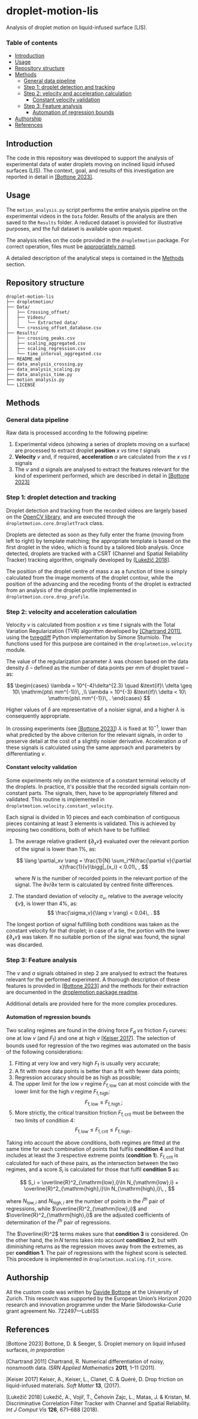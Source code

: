 # droplet-motion-lis

Analysis of droplet motion on liquid-infused surface (LIS).

### Table of contents

- [Introduction](#introduction)
- [Usage](#usage)
- [Repository structure](#repository-structure)
- [Methods](#methods)
  - [General data pipeline](#general-data-pipeline)
  - [Step 1: droplet detection and tracking](#step-1-droplet-detection-and-tracking)
  - [Step 2: velocity and acceleration calculation](#step-2-velocity-and-acceleration-calculation)
    - [Constant velocity validation](#constant-velocity-validation)
  - [Step 3: Feature analysis](#step-3-feature-analysis)
    - [Automation of regression bounds](#automation-of-regression-bounds)
- [Authorship](#authorship)
- [References](#references)

## Introduction

The code in this repository was developed to support the analysis of experimental data of water droplets moving on inclined liquid infused surfaces (LIS). The context, goal, and results of this investigation are reported in detail in [[Bottone 2023]](#Bottone2023).

## Usage

The `motion_analysis.py` script performs the entire analysis pipeline on the experimental videos in the `Data` folder. Results of the analysis are then saved to the `Results` folder. A reduced dataset is provided for illustrative purposes, and the full dataset is available upon request.

The analysis relies on the code provided in the `dropletmotion` package. For correct operation, files must be [appropriately named](dropletmotion/README.md#notes-on-file-naming).

A detailed description of the analytical steps is contained in the [Methods](#methods) section.

## Repository structure

```
droplet-motion-lis
├── dropletmotion/
├── Data/
│   ├── Crossing_offset/
│   ├── Videos/
│   │   └── Extracted data/
│   └── crossing_offset_database.csv
├── Results/
│   ├── crossing_peaks.csv
│   ├── scaling_aggregated.csv
│   ├── scaling_regression.csv
│   └── time_interval_aggregated.csv
├── README.md
├── data_analysis_crossing.py
├── data_analysis_scaling.py
├── data_analysis_time.py
├── motion_analysis.py
└── LICENSE
```

## Methods

### General data pipeline

Raw data is processed according to the following pipeline:

   1. Experimental videos (showing a series of droplets moving on a surface) are processed to extract droplet **position** $x$ *vs* time $t$ signals
   2. **Velocity** $v$ and, if required, **acceleration** $a$ are calculated from the $x$ *vs* $t$ signals
   3. The $v$ and $a$ signals are analysed to extract the features relevant for the kind of experiment performed, which are described in detail in [[Bottone 2023]](#Bottone2023)

### Step 1: droplet detection and tracking

Droplet detection and tracking from the recorded videos are largely based on the [OpenCV library](https://github.com/opencv/opencv), and are executed through the `dropletmotion.core.DropletTrack` class.

Droplets are detected as soon as they fully enter the frame (moving from left to right) by template matching; the appropriate template is based on the first droplet in the video, which is found by a tailored blob analysis. Once detected, droplets are tracked with a CSRT (Channel and Spatial Reliability Tracker) tracking algorithm, originally developed by [[Lukežič 2018]](#Lukežič2018).

The position of the droplet centre of mass $x$ as a function of time is simply calculated from the image moments of the droplet contour, while the position of the advancing and the receding fronts of the droplet is extracted from an analysis of the droplet profile implemented in `dropletmotion.core.drop_profile`.

### Step 2: velocity and acceleration calculation

Velocity $v$ is calculated from position $x$ *vs* time $t$ signals with the Total Variation Regularization (TVR) algorithm developed by [[Chartrand 2011]](#Chartrand2011), using the [tvregdiff](https://github.com/stur86/tvregdiff) Python implementation by Simone Sturniolo. The functions used for this purpose are contained in the `dropletmotion.velocity` module.

The value of the regularization parameter $\lambda$ was chosen based on the data density $\delta$ – defined as the number of data points per mm of droplet travel – as:

$$
\begin{cases}
    \lambda = 10^{-4}\delta^{2.3} \quad &\text{if}\ \delta \geq 10\ \mathrm{pts\ mm^{-1}}\, ,\\
    \lambda = 10^{-3} &\text{if}\ \delta < 10\ \mathrm{pts\ mm^{-1}}\, .
\end{cases}
$$

Higher values of $\delta$ are representative of a noisier signal, and a higher $\lambda$ is consequently appropriate.

In crossing experiments (see [[Bottone 2023]](#Bottone2023)) $\lambda$ is fixed at 10<sup>−1</sup>, lower than what predicted by the above criterion for the relevant signals, in order to preserve detail at the cost of a slightly noisier derivative. Acceleration $a$ of these signals is calculated using the same approach and parameters by differentiating $v$.

#### Constant velocity validation

Some experiments rely on the existence of a constant terminal velocity of the droplets. In practice, it's possible that the recorded signals contain non-constant parts. The signals, then, have to be appropriately filtered and validated. This routine is implemented in `dropletmotion.velocity.constant_velocity`.

Each signal is divided in 10 pieces and each combination of contiguous pieces containing at least 3 elements is validated.
This is achieved by imposing two conditions, both of which have to be fulfilled:

1. The average relative gradient $\lang \partial_x v \rang$ evaluated over the relevant portion of the signal is lower than 1%, as:

    $$
    \lang \partial_xv \rang = \frac{1}{N} \sum_i^N\frac{\partial v}{\partial x}\frac{1}{v}\bigg|_{x_i} < 0.01\, ,
    $$

    where $N$ is the number of recorded points in the relevant portion of the signal. The $\partial v / \partial x$ term is calculated by centred finite differences.

2. The standard deviation of velocity $\sigma_v$, relative to the average velocity $\lang v \rang$, is lower than 4%, as:
   $$
   \frac{\sigma_v}{\lang v \rang} < 0.04\, .
   $$

The longest portion of signal fulfilling both conditions was taken as the constant velocity for that droplet; in case of a tie, the portion with the lower $\lang \partial_x v \rang$ was taken. If no suitable portion of the signal was found, the signal was discarded.

### Step 3: Feature analysis

The $v$ and $a$ signals obtained in step 2 are analysed to extract the features relevant for the performed experiment. A thorough description of these features is provided in [[Bottone 2023]](#Bottone2023) and the methods for their extraction are documented in the [droplemotion package readme](dropletmotion/README.md). 

Additional details are provided here for the more complex procedures.

#### Automation of regression bounds

Two scaling regimes are found in the driving force $F_\mathrm{d}$ _vs_ friction $F_\mathrm{f}$ curves: one at low _v_ (and $F_\mathrm{f}$) and one at high _v_ [[Keiser 2017]](#Keiser2017). The selection of bounds used for regression of the two regimes was automated on the basis of the following considerations:

1. Fitting at very low and very high $F_\mathrm{f}$ is usually very accurate;
1. A fit with more data points is better than a fit with fewer data points;
1. Regression accuracy should be as high as possible;
1. The upper limit for the low _v_ regime $F_\mathrm{f,low}$ can at most coincide with the lower limit for the high _v_ regime $F_\mathrm{f,high}$:
    $$
    F_\mathrm{f, low} \leq F_\mathrm{f, high}\,;
    $$
1. More strictly, the critical transition friction $F_\mathrm{f, crit}$ must be between the two limits of condition 4:
    $$
    F_\mathrm{f, low} \leq F_\mathrm{f, crit} \leq F_\mathrm{f, high}\, .
    $$

Taking into account the above conditions, both regimes are fitted at the same time for each combination of points that fulfils **condition 4** and that includes at least the 3 respective extreme points (**condition 1**). $F_\mathrm{f, crit}$ is calculated for each of these pairs, as the intersection between the two regimes, and a score $S_i$ is calculated for those that fulfil **condition 5** as:

$$
S_i = \overline{R}^2_{\mathrm{low},i}\ln N_{\mathrm{low},i} + \overline{R}^2_{\mathrm{high},i}\ln N_{\mathrm{high},i}\, ,
$$

where $N_{\mathrm{low}, i}$ and $N_{\mathrm{high}, i}$ are the number of points in the $i^\mathrm{th}$ pair of regressions, while $\overline{R}^2_{\mathrm{low},i}$ and $\overline{R}^2_{\mathrm{high},i}$ are the adjusted coefficients of determination of the $i^\mathrm{th}$ pair of regressions.

The $\overline{R}^2$ terms makes sure that **condition 3** is considered. On the other hand, the $\ln N$ terms takes into account **condition 2**, but with diminishing returns as the regression moves away from the extremes, as per **condition 1**. The pair of regressions with the highest score is selected. This procedure is implemented in `dropletmotion.scaling.fit_score`.

## Authorship

All the custom code was written by [Davide Bottone](mailto:davide.bottone@chem.uzh.ch) at the University of Zurich. This research was supported by the European Union’s Horizon 2020 research and innovation programme under the Marie Skłodowska-Curie grant agreement No. 722497—LubISS

## References

<a id="Bottone2023">[Bottone 2023]</a>
Bottone, D. & Seeger, S.
Droplet memory on liquid infused surfaces, *in preparation*

<a id="Chartrand2011">[Chartrand 2011]</a>
Chartrand, R.
Numerical differentiation of noisy, nonsmooth data. *ISRN Applied Mathematics* **2011**, 1–11 (2011).

<a id="Keiser2017">[Keiser 2017]</a>
Keiser, A., Keiser, L., Clanet, C. & Quéré, D.
Drop friction on liquid-infused materials.
*Soft Matter* **13**, (2017).

<a id="Lukežič2018">[Lukežič 2018]</a>
Lukežič, A., Vojíř, T., Čehovin Zajc, L., Matas, J. & Kristan, M.
Discriminative Correlation Filter Tracker with Channel and Spatial Reliability.
*Int J Comput Vis* **126**, 671–688 (2018).